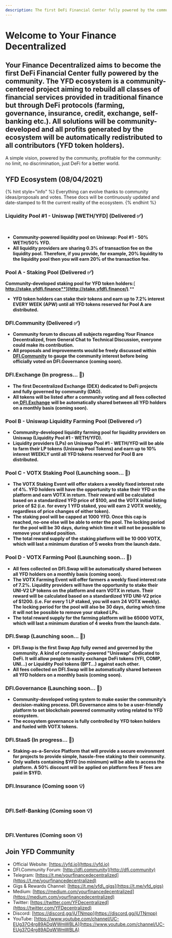```yaml
---
description: The first DeFi Financial Center fully powered by the community.
---
```


# Welcome to Your Finance Decentralized

## Your Finance Decentralized aims to become the first DeFi Financial Center fully powered by the community. The YFD ecosystem is a community-centered project aiming to rebuild all classes of financial services provided in traditional finance but through DeFi protocols \(farming, governance, insurance, credit, exchange, self-banking etc.\). All solutions will be community-developed and all profits generated by the ecosystem will be automatically redistributed to all contributors \(YFD token holders\).

A simple vision, powered by the community, profitable for the community: no limit, no discrimination, just DeFi for a better world.

## **YFD Ecosystem \(08/04/2021\)**

{% hint style="info" %}
 Everything can evolve thanks to community ideas/proposals and votes. These docs will be continuously updated and date-stamped to fit the current reality of the ecosystem.
{% endhint %}

### **Liquidity Pool \#1 - Uniswap \[WETH/YFD\] \(Delivered ✅\)**

**‌**

* **Community-powered liquidity pool on Uniswap: Pool \#1 - 50% WETH/50% YFD.**
* **All liquidity providers are sharing 0.3% of transaction fee on the liquidity pool. Therefore, if you provide, for example, 20% liquidity to the liquidity pool then you will earn 20% of the transaction fee.**

### **Pool A - Staking Pool \(Delivered ✅\)**

**‌Community-developed staking pool for YFD token holders:**[ **http://stake.yfdfi.finance**](http://stake.yfdfi.finance/)**.**

* **YFD token holders can stake their tokens and earn up to 7.2% interest EVERY WEEK \(APW\) until all YFD tokens reserved for Pool A are distributed.**

### **DFI.Community \(Delivered ✅\)**

* **Community forum to discuss all subjects regarding Your Finance Decentralized, from General Chat to Technical Discussion, everyone could make its contribution.**
* **All proposals and improvements would be freely discussed within**[ **DFI.Community**](http://dfi.community/) **to gauge the community interest before being officially voted on DFI.Governance \(coming soon\).**

### **DFI.Exchange \(In progress… 🔄\)**

* **The first Decentralized Exchange \(DEX\) dedicated to DeFi projects and fully governed by community \(DAO\).**
* **All tokens will be listed after a community voting and all fees collected on**[ **DFI.Exchange**](https://dfi.exchange/) **will be automatically shared between all YFD holders on a monthly basis \(coming soon\).**

### **Pool B - Uniswap Liquidity Farming Pool \(Delivered ✅\)**

* **Community-developed liquidity farming pool for liquidity providers on Uniswap \(Liquidity Pool \#1 - WETH/YFD\).**
* **Liquidity providers \(LPs\) on Uniswap Pool \#1 - WETH/YFD will be able to farm their LP tokens \(Uniswap Pool Tokens\) and earn up to 10% interest WEEKLY until all YFD tokens reserved for Pool B are distributed.**

### **Pool C - VOTX Staking Pool \(Launching soon… 🔄\)**

* **The VOTX Staking Event will offer stakers a weekly fixed interest rate of 4%. YFD holders will have the opportunity to stake their YFD on the platform and earn VOTX in return. Their reward will be calculated based on a standardized YFD price of $100, and the VOTX initial listing price of $2 \(i.e. for every 1 YFD staked, you will earn 2 VOTX weekly, regardless of price changes of either token\).**
* **The staking pool will be capped at 1000 YFD. Once this cap is reached, no-one else will be able to enter the pool. The locking period for the pool will be 30 days, during which time it will not be possible to remove your staked position.**
* **The total reward supply of the staking platform will be 10 000 VOTX, which will last a minimum duration of 5 weeks from the launch date.**

### **Pool D - VOTX Farming Pool \(Launching soon… 🔄\)**

* **All fees collected on DFI.Swap will be automatically shared between all YFD holders on a monthly basis \(coming soon\).**
* **The VOTX Farming Event will offer farmers a weekly fixed interest rate of 7.2%. Liquidity providers will have the opportunity to stake their UNI-V2 LP tokens on the platform and earn VOTX in return. Their reward will be calculated based on a standardized YFD UNI-V2 price of $1200. \(i.e. For every 1 LP staked, you will earn 24 VOTX weekly\). The locking period for the pool will also be 30 days, during which time it will not be possible to remove your staked LPs.**
* **The total reward supply for the farming platform will be 65000 VOTX, which will last a minimum duration of 4 weeks from the launch date.**

### **DFI.Swap \(Launching soon… 🔄\)**

* **DFI.Swap is the first Swap App fully owned and governed by the community. A kind of community-powered "Uniswap" dedicated to DeFi. It will allow people to easily exchange DeFi tokens \(YFI, COMP, UNI…\) or Liquidity Pool tokens \(BPT…\) against each other.**
* **All fees collected on DFI.Swap will be automatically shared between all YFD holders on a monthly basis \(coming soon\).**

### **DFI.Governance \(Launching soon… 🔄\)**

* **Community-developed voting system to make easier the community’s decision-making process. DFI.Governance aims to be a user-friendly platform to set blockchain powered community voting related to YFD ecosystem.**
* **The ecosystem governance is fully controlled by YFD token holders and fueled with VOTX tokens.**

### **DFI.StaaS \(In progress… 🔄\)**

* **Staking-as-a-Service Platform that will provide a secure environment for projects to provide simple, hassle-free staking to their community.** 
* **Only wallets containing $YFD \(no minimum\) will be able to access the platform. A 50% discount will be applied on platform fees IF fees are paid in $YFD.**

### **DFI.Insurance \(Coming soon 💡\)**

**‌**

### **DFI.Self-Banking \(Coming soon 💡\)**

**‌**

### **DFI.Ventures \(Coming soon 💡\)**

## Join YFD Community

* Official Website: [https://yfd.io](https://yfd.io)
* DFI.Community Forum: [http://dfi.community](http://dfi.community)
* Telegram: [https://t.me/yourfinancedecentralized](https://t.me/yourfinancedecentralized)
* Gigs & Rewards Channel: [https://t.me/yfd\_gigs](https://t.me/yfd_gigs)
* Medium: [https://medium.com/yourfinancedecentralized](https://medium.com/yourfinancedecentralized)
* Twitter: [https://twitter.com/YFDecentralized](https://twitter.com/YFDecentralized)
* Discord: [https://discord.gg/jUTNmpp](https://discord.gg/jUTNmpp)
* YouTube: [https://www.youtube.com/channel/UC-EUg37O4rg89ADqWWmWBLA](https://www.youtube.com/channel/UC-EUg37O4rg89ADqWWmWBLA)




